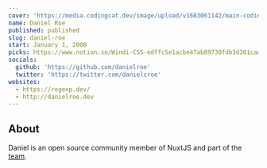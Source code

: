 ```yaml
---
cover: 'https://media.codingcat.dev/image/upload/v1683061142/main-codingcatdev-photo/podcast-guest/danielroe'
name: Daniel Roe
published: published
slug: daniel-roe
start: January 1, 2000
picks: https://www.notion.so/Windi-CSS-edffc5e1acbe47ab89738fdb3d301caa, https://www.notion.so/How-Not-to-Burnout-7ca1f9c4be104a9490fb63b5075e106d, https://www.notion.so/Daily-dev-436e59db66a749c8bca87698fc045c10
socials:
  github: 'https://github.com/danielroe'
  twitter: 'https://twitter.com/danielcroe'
websites:
  - https://regexp.dev/
  - http://danielroe.dev
---
```


## About

Daniel is an open source community member of NuxtJS and part of the [team](https://nuxtjs.org/team/).
